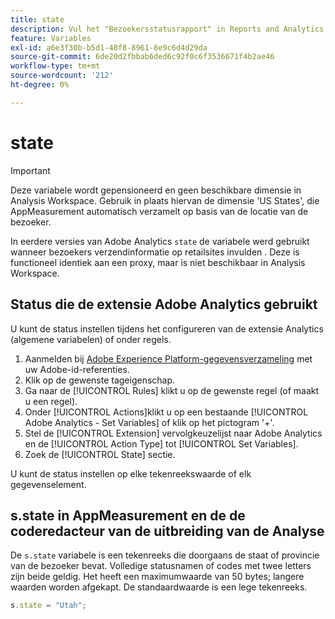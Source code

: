 ```yaml
---
title: state
description: Vul het "Bezoekersstatusrapport" in Reports and Analytics.
feature: Variables
exl-id: a6e3f30b-b5d1-48f8-8961-8e9c6d4d29da
source-git-commit: 6de20d2fbbab6ded6c92f0c6f3536671f4b2ae46
workflow-type: tm+mt
source-wordcount: '212'
ht-degree: 0%

---
```


# state

>[!IMPORTANT]
>
>Deze variabele wordt gepensioneerd en geen beschikbare dimensie in Analysis Workspace. Gebruik in plaats hiervan de dimensie &#39;US States&#39;, die AppMeasurement automatisch verzamelt op basis van de locatie van de bezoeker.

In eerdere versies van Adobe Analytics `state` de variabele werd gebruikt wanneer bezoekers verzendinformatie op retailsites invulden . Deze is functioneel identiek aan een proxy, maar is niet beschikbaar in Analysis Workspace.

## Status die de extensie Adobe Analytics gebruikt

U kunt de status instellen tijdens het configureren van de extensie Analytics (algemene variabelen) of onder regels.

1. Aanmelden bij [Adobe Experience Platform-gegevensverzameling](https://experience.adobe.com/data-collection) met uw Adobe-id-referenties.
2. Klik op de gewenste tageigenschap.
3. Ga naar de [!UICONTROL Rules] klikt u op de gewenste regel (of maakt u een regel).
4. Onder [!UICONTROL Actions]klikt u op een bestaande [!UICONTROL Adobe Analytics - Set Variables] of klik op het pictogram &#39;+&#39;.
5. Stel de [!UICONTROL Extension] vervolgkeuzelijst naar Adobe Analytics en de [!UICONTROL Action Type] tot [!UICONTROL Set Variables].
6. Zoek de [!UICONTROL State] sectie.

U kunt de status instellen op elke tekenreekswaarde of elk gegevenselement.

## s.state in AppMeasurement en de de coderedacteur van de uitbreiding van de Analyse

De `s.state` variabele is een tekenreeks die doorgaans de staat of provincie van de bezoeker bevat. Volledige statusnamen of codes met twee letters zijn beide geldig. Het heeft een maximumwaarde van 50 bytes; langere waarden worden afgekapt. De standaardwaarde is een lege tekenreeks.

```js
s.state = "Utah";
```
